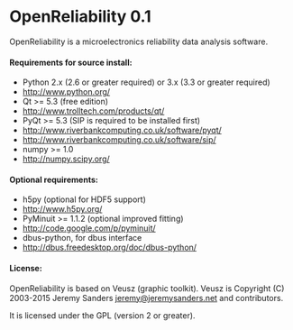 # OpenReliability 0.1



OpenReliability is a microelectronics reliability data analysis software.


#### Requirements for source install:
 * Python 2.x (2.6 or greater required) or 3.x (3.3 or greater required)
  * http://www.python.org/
 * Qt >= 5.3 (free edition)
  * http://www.trolltech.com/products/qt/
 * PyQt >= 5.3 (SIP is required to be installed first)
  * http://www.riverbankcomputing.co.uk/software/pyqt/
  * http://www.riverbankcomputing.co.uk/software/sip/
 * numpy >= 1.0
  * http://numpy.scipy.org/


#### Optional requirements:
* h5py (optional for HDF5 support)
 * http://www.h5py.org/
* PyMinuit >= 1.1.2 (optional improved fitting)
 * http://code.google.com/p/pyminuit/
* dbus-python, for dbus interface
 * http://dbus.freedesktop.org/doc/dbus-python/

#### License:
OpenReliability is based on Veusz (graphic toolkit).
Veusz is Copyright (C) 2003-2015 Jeremy Sanders <jeremy@jeremysanders.net>
and contributors.

It is licensed under the GPL (version 2 or greater).

